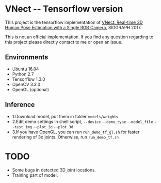 # VNect -- Tensorflow version
This project is the tensorflow implementation of [VNect: Real-time 3D Human Pose Estimation with a Single RGB Camera](http://gvv.mpi-inf.mpg.de/projects/VNect/), SIGGRAPH 2017.

This is not an official implementation.
If you find any question regarding to this project please directly contact to me or open an issue.

## Environments
- Ubuntu 16.04
- Python 2.7
- Tensorflow 1.3.0
- OpenCV 3.3.0
- OpenGL (optional)

## Inference
- 1.Download model, put them in folder `models/weights`
- 2.Edit demo settings in shell script, `--device` `--demo_type` `--model_file` `--test_img` `--plot_2d` `--plot_3d`
- 3.If you have OpenGL, you can run `run_demo_tf_gl.sh` for faster rendering of 3d joints. Otherwise, run `run_demo_tf.sh`

# TODO
 - Some bugs in detected 3D joint locations.
 - Training part of model.


